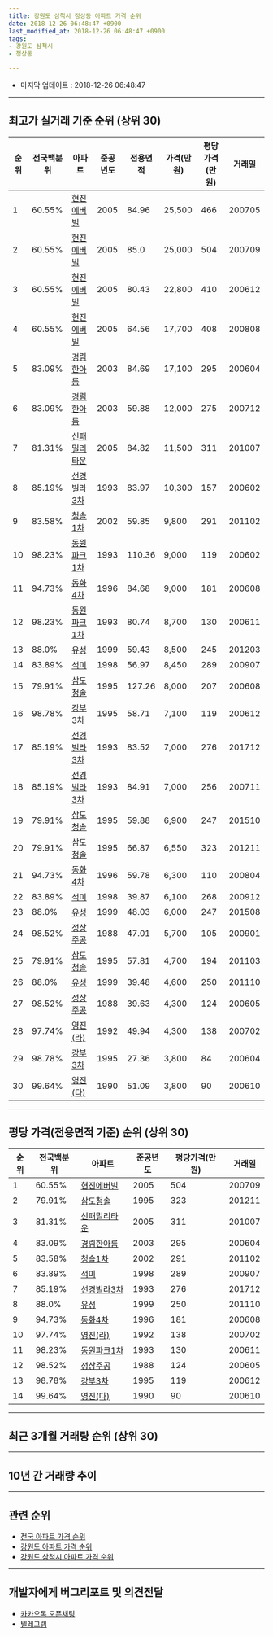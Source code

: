 ```yaml
---
title: 강원도 삼척시 정상동 아파트 가격 순위
date: 2018-12-26 06:48:47 +0900
last_modified_at: 2018-12-26 06:48:47 +0900
tags:
- 강원도 삼척시
- 정상동

---
```


* 마지막 업데이트 : 2018-12-26 06:48:47

---

## 최고가 실거래 기준 순위 (상위 30)


|순위|전국백분위|아파트|준공년도|전용면적|가격(만원)|평당가격(만원)|거래일|
|---|---|---|---|---|---|---|---|
|1|60.55%|[현진에버빌](https://search.naver.com/search.naver?query=%EA%B0%95%EC%9B%90%EB%8F%84+%EC%82%BC%EC%B2%99%EC%8B%9C+%EC%A0%95%EC%83%81%EB%8F%99+%ED%98%84%EC%A7%84%EC%97%90%EB%B2%84%EB%B9%8C)|2005|84.96|25,500|466|200705|
|2|60.55%|[현진에버빌](https://search.naver.com/search.naver?query=%EA%B0%95%EC%9B%90%EB%8F%84+%EC%82%BC%EC%B2%99%EC%8B%9C+%EC%A0%95%EC%83%81%EB%8F%99+%ED%98%84%EC%A7%84%EC%97%90%EB%B2%84%EB%B9%8C)|2005|85.0|25,000|504|200709|
|3|60.55%|[현진에버빌](https://search.naver.com/search.naver?query=%EA%B0%95%EC%9B%90%EB%8F%84+%EC%82%BC%EC%B2%99%EC%8B%9C+%EC%A0%95%EC%83%81%EB%8F%99+%ED%98%84%EC%A7%84%EC%97%90%EB%B2%84%EB%B9%8C)|2005|80.43|22,800|410|200612|
|4|60.55%|[현진에버빌](https://search.naver.com/search.naver?query=%EA%B0%95%EC%9B%90%EB%8F%84+%EC%82%BC%EC%B2%99%EC%8B%9C+%EC%A0%95%EC%83%81%EB%8F%99+%ED%98%84%EC%A7%84%EC%97%90%EB%B2%84%EB%B9%8C)|2005|64.56|17,700|408|200808|
|5|83.09%|[경림한아름](https://search.naver.com/search.naver?query=%EA%B0%95%EC%9B%90%EB%8F%84+%EC%82%BC%EC%B2%99%EC%8B%9C+%EC%A0%95%EC%83%81%EB%8F%99+%EA%B2%BD%EB%A6%BC%ED%95%9C%EC%95%84%EB%A6%84)|2003|84.69|17,100|295|200604|
|6|83.09%|[경림한아름](https://search.naver.com/search.naver?query=%EA%B0%95%EC%9B%90%EB%8F%84+%EC%82%BC%EC%B2%99%EC%8B%9C+%EC%A0%95%EC%83%81%EB%8F%99+%EA%B2%BD%EB%A6%BC%ED%95%9C%EC%95%84%EB%A6%84)|2003|59.88|12,000|275|200712|
|7|81.31%|[신패밀리타운](https://search.naver.com/search.naver?query=%EA%B0%95%EC%9B%90%EB%8F%84+%EC%82%BC%EC%B2%99%EC%8B%9C+%EC%A0%95%EC%83%81%EB%8F%99+%EC%8B%A0%ED%8C%A8%EB%B0%80%EB%A6%AC%ED%83%80%EC%9A%B4)|2005|84.82|11,500|311|201007|
|8|85.19%|[선경빌라3차](https://search.naver.com/search.naver?query=%EA%B0%95%EC%9B%90%EB%8F%84+%EC%82%BC%EC%B2%99%EC%8B%9C+%EC%A0%95%EC%83%81%EB%8F%99+%EC%84%A0%EA%B2%BD%EB%B9%8C%EB%9D%BC3%EC%B0%A8)|1993|83.97|10,300|157|200602|
|9|83.58%|[청솔1차](https://search.naver.com/search.naver?query=%EA%B0%95%EC%9B%90%EB%8F%84+%EC%82%BC%EC%B2%99%EC%8B%9C+%EC%A0%95%EC%83%81%EB%8F%99+%EC%B2%AD%EC%86%941%EC%B0%A8)|2002|59.85|9,800|291|201102|
|10|98.23%|[동원파크1차](https://search.naver.com/search.naver?query=%EA%B0%95%EC%9B%90%EB%8F%84+%EC%82%BC%EC%B2%99%EC%8B%9C+%EC%A0%95%EC%83%81%EB%8F%99+%EB%8F%99%EC%9B%90%ED%8C%8C%ED%81%AC1%EC%B0%A8)|1993|110.36|9,000|119|200602|
|11|94.73%|[동화4차](https://search.naver.com/search.naver?query=%EA%B0%95%EC%9B%90%EB%8F%84+%EC%82%BC%EC%B2%99%EC%8B%9C+%EC%A0%95%EC%83%81%EB%8F%99+%EB%8F%99%ED%99%944%EC%B0%A8)|1996|84.68|9,000|181|200608|
|12|98.23%|[동원파크1차](https://search.naver.com/search.naver?query=%EA%B0%95%EC%9B%90%EB%8F%84+%EC%82%BC%EC%B2%99%EC%8B%9C+%EC%A0%95%EC%83%81%EB%8F%99+%EB%8F%99%EC%9B%90%ED%8C%8C%ED%81%AC1%EC%B0%A8)|1993|80.74|8,700|130|200611|
|13|88.0%|[유성](https://search.naver.com/search.naver?query=%EA%B0%95%EC%9B%90%EB%8F%84+%EC%82%BC%EC%B2%99%EC%8B%9C+%EC%A0%95%EC%83%81%EB%8F%99+%EC%9C%A0%EC%84%B1)|1999|59.43|8,500|245|201203|
|14|83.89%|[석미](https://search.naver.com/search.naver?query=%EA%B0%95%EC%9B%90%EB%8F%84+%EC%82%BC%EC%B2%99%EC%8B%9C+%EC%A0%95%EC%83%81%EB%8F%99+%EC%84%9D%EB%AF%B8)|1998|56.97|8,450|289|200907|
|15|79.91%|[삼도청솔](https://search.naver.com/search.naver?query=%EA%B0%95%EC%9B%90%EB%8F%84+%EC%82%BC%EC%B2%99%EC%8B%9C+%EC%A0%95%EC%83%81%EB%8F%99+%EC%82%BC%EB%8F%84%EC%B2%AD%EC%86%94)|1995|127.26|8,000|207|200608|
|16|98.78%|[강부3차](https://search.naver.com/search.naver?query=%EA%B0%95%EC%9B%90%EB%8F%84+%EC%82%BC%EC%B2%99%EC%8B%9C+%EC%A0%95%EC%83%81%EB%8F%99+%EA%B0%95%EB%B6%803%EC%B0%A8)|1995|58.71|7,100|119|200612|
|17|85.19%|[선경빌라3차](https://search.naver.com/search.naver?query=%EA%B0%95%EC%9B%90%EB%8F%84+%EC%82%BC%EC%B2%99%EC%8B%9C+%EC%A0%95%EC%83%81%EB%8F%99+%EC%84%A0%EA%B2%BD%EB%B9%8C%EB%9D%BC3%EC%B0%A8)|1993|83.52|7,000|276|201712|
|18|85.19%|[선경빌라3차](https://search.naver.com/search.naver?query=%EA%B0%95%EC%9B%90%EB%8F%84+%EC%82%BC%EC%B2%99%EC%8B%9C+%EC%A0%95%EC%83%81%EB%8F%99+%EC%84%A0%EA%B2%BD%EB%B9%8C%EB%9D%BC3%EC%B0%A8)|1993|84.91|7,000|256|200711|
|19|79.91%|[삼도청솔](https://search.naver.com/search.naver?query=%EA%B0%95%EC%9B%90%EB%8F%84+%EC%82%BC%EC%B2%99%EC%8B%9C+%EC%A0%95%EC%83%81%EB%8F%99+%EC%82%BC%EB%8F%84%EC%B2%AD%EC%86%94)|1995|59.88|6,900|247|201510|
|20|79.91%|[삼도청솔](https://search.naver.com/search.naver?query=%EA%B0%95%EC%9B%90%EB%8F%84+%EC%82%BC%EC%B2%99%EC%8B%9C+%EC%A0%95%EC%83%81%EB%8F%99+%EC%82%BC%EB%8F%84%EC%B2%AD%EC%86%94)|1995|66.87|6,550|323|201211|
|21|94.73%|[동화4차](https://search.naver.com/search.naver?query=%EA%B0%95%EC%9B%90%EB%8F%84+%EC%82%BC%EC%B2%99%EC%8B%9C+%EC%A0%95%EC%83%81%EB%8F%99+%EB%8F%99%ED%99%944%EC%B0%A8)|1996|59.78|6,300|110|200804|
|22|83.89%|[석미](https://search.naver.com/search.naver?query=%EA%B0%95%EC%9B%90%EB%8F%84+%EC%82%BC%EC%B2%99%EC%8B%9C+%EC%A0%95%EC%83%81%EB%8F%99+%EC%84%9D%EB%AF%B8)|1998|39.87|6,100|268|200912|
|23|88.0%|[유성](https://search.naver.com/search.naver?query=%EA%B0%95%EC%9B%90%EB%8F%84+%EC%82%BC%EC%B2%99%EC%8B%9C+%EC%A0%95%EC%83%81%EB%8F%99+%EC%9C%A0%EC%84%B1)|1999|48.03|6,000|247|201508|
|24|98.52%|[정상주공](https://search.naver.com/search.naver?query=%EA%B0%95%EC%9B%90%EB%8F%84+%EC%82%BC%EC%B2%99%EC%8B%9C+%EC%A0%95%EC%83%81%EB%8F%99+%EC%A0%95%EC%83%81%EC%A3%BC%EA%B3%B5)|1988|47.01|5,700|105|200901|
|25|79.91%|[삼도청솔](https://search.naver.com/search.naver?query=%EA%B0%95%EC%9B%90%EB%8F%84+%EC%82%BC%EC%B2%99%EC%8B%9C+%EC%A0%95%EC%83%81%EB%8F%99+%EC%82%BC%EB%8F%84%EC%B2%AD%EC%86%94)|1995|57.81|4,700|194|201103|
|26|88.0%|[유성](https://search.naver.com/search.naver?query=%EA%B0%95%EC%9B%90%EB%8F%84+%EC%82%BC%EC%B2%99%EC%8B%9C+%EC%A0%95%EC%83%81%EB%8F%99+%EC%9C%A0%EC%84%B1)|1999|39.48|4,600|250|201110|
|27|98.52%|[정상주공](https://search.naver.com/search.naver?query=%EA%B0%95%EC%9B%90%EB%8F%84+%EC%82%BC%EC%B2%99%EC%8B%9C+%EC%A0%95%EC%83%81%EB%8F%99+%EC%A0%95%EC%83%81%EC%A3%BC%EA%B3%B5)|1988|39.63|4,300|124|200605|
|28|97.74%|[영진(라)](https://search.naver.com/search.naver?query=%EA%B0%95%EC%9B%90%EB%8F%84+%EC%82%BC%EC%B2%99%EC%8B%9C+%EC%A0%95%EC%83%81%EB%8F%99+%EC%98%81%EC%A7%84%28%EB%9D%BC%29)|1992|49.94|4,300|138|200702|
|29|98.78%|[강부3차](https://search.naver.com/search.naver?query=%EA%B0%95%EC%9B%90%EB%8F%84+%EC%82%BC%EC%B2%99%EC%8B%9C+%EC%A0%95%EC%83%81%EB%8F%99+%EA%B0%95%EB%B6%803%EC%B0%A8)|1995|27.36|3,800|84|200604|
|30|99.64%|[영진(다)](https://search.naver.com/search.naver?query=%EA%B0%95%EC%9B%90%EB%8F%84+%EC%82%BC%EC%B2%99%EC%8B%9C+%EC%A0%95%EC%83%81%EB%8F%99+%EC%98%81%EC%A7%84%28%EB%8B%A4%29)|1990|51.09|3,800|90|200610|


---

## 평당 가격(전용면적 기준) 순위 (상위 30)


|순위|전국백분위|아파트|준공년도|평당가격(만원)|거래일|
|---|---|---|---|---|---|
|1|60.55%|[현진에버빌](https://search.naver.com/search.naver?query=%EA%B0%95%EC%9B%90%EB%8F%84+%EC%82%BC%EC%B2%99%EC%8B%9C+%EC%A0%95%EC%83%81%EB%8F%99+%ED%98%84%EC%A7%84%EC%97%90%EB%B2%84%EB%B9%8C)|2005|504|200709|
|2|79.91%|[삼도청솔](https://search.naver.com/search.naver?query=%EA%B0%95%EC%9B%90%EB%8F%84+%EC%82%BC%EC%B2%99%EC%8B%9C+%EC%A0%95%EC%83%81%EB%8F%99+%EC%82%BC%EB%8F%84%EC%B2%AD%EC%86%94)|1995|323|201211|
|3|81.31%|[신패밀리타운](https://search.naver.com/search.naver?query=%EA%B0%95%EC%9B%90%EB%8F%84+%EC%82%BC%EC%B2%99%EC%8B%9C+%EC%A0%95%EC%83%81%EB%8F%99+%EC%8B%A0%ED%8C%A8%EB%B0%80%EB%A6%AC%ED%83%80%EC%9A%B4)|2005|311|201007|
|4|83.09%|[경림한아름](https://search.naver.com/search.naver?query=%EA%B0%95%EC%9B%90%EB%8F%84+%EC%82%BC%EC%B2%99%EC%8B%9C+%EC%A0%95%EC%83%81%EB%8F%99+%EA%B2%BD%EB%A6%BC%ED%95%9C%EC%95%84%EB%A6%84)|2003|295|200604|
|5|83.58%|[청솔1차](https://search.naver.com/search.naver?query=%EA%B0%95%EC%9B%90%EB%8F%84+%EC%82%BC%EC%B2%99%EC%8B%9C+%EC%A0%95%EC%83%81%EB%8F%99+%EC%B2%AD%EC%86%941%EC%B0%A8)|2002|291|201102|
|6|83.89%|[석미](https://search.naver.com/search.naver?query=%EA%B0%95%EC%9B%90%EB%8F%84+%EC%82%BC%EC%B2%99%EC%8B%9C+%EC%A0%95%EC%83%81%EB%8F%99+%EC%84%9D%EB%AF%B8)|1998|289|200907|
|7|85.19%|[선경빌라3차](https://search.naver.com/search.naver?query=%EA%B0%95%EC%9B%90%EB%8F%84+%EC%82%BC%EC%B2%99%EC%8B%9C+%EC%A0%95%EC%83%81%EB%8F%99+%EC%84%A0%EA%B2%BD%EB%B9%8C%EB%9D%BC3%EC%B0%A8)|1993|276|201712|
|8|88.0%|[유성](https://search.naver.com/search.naver?query=%EA%B0%95%EC%9B%90%EB%8F%84+%EC%82%BC%EC%B2%99%EC%8B%9C+%EC%A0%95%EC%83%81%EB%8F%99+%EC%9C%A0%EC%84%B1)|1999|250|201110|
|9|94.73%|[동화4차](https://search.naver.com/search.naver?query=%EA%B0%95%EC%9B%90%EB%8F%84+%EC%82%BC%EC%B2%99%EC%8B%9C+%EC%A0%95%EC%83%81%EB%8F%99+%EB%8F%99%ED%99%944%EC%B0%A8)|1996|181|200608|
|10|97.74%|[영진(라)](https://search.naver.com/search.naver?query=%EA%B0%95%EC%9B%90%EB%8F%84+%EC%82%BC%EC%B2%99%EC%8B%9C+%EC%A0%95%EC%83%81%EB%8F%99+%EC%98%81%EC%A7%84%28%EB%9D%BC%29)|1992|138|200702|
|11|98.23%|[동원파크1차](https://search.naver.com/search.naver?query=%EA%B0%95%EC%9B%90%EB%8F%84+%EC%82%BC%EC%B2%99%EC%8B%9C+%EC%A0%95%EC%83%81%EB%8F%99+%EB%8F%99%EC%9B%90%ED%8C%8C%ED%81%AC1%EC%B0%A8)|1993|130|200611|
|12|98.52%|[정상주공](https://search.naver.com/search.naver?query=%EA%B0%95%EC%9B%90%EB%8F%84+%EC%82%BC%EC%B2%99%EC%8B%9C+%EC%A0%95%EC%83%81%EB%8F%99+%EC%A0%95%EC%83%81%EC%A3%BC%EA%B3%B5)|1988|124|200605|
|13|98.78%|[강부3차](https://search.naver.com/search.naver?query=%EA%B0%95%EC%9B%90%EB%8F%84+%EC%82%BC%EC%B2%99%EC%8B%9C+%EC%A0%95%EC%83%81%EB%8F%99+%EA%B0%95%EB%B6%803%EC%B0%A8)|1995|119|200612|
|14|99.64%|[영진(다)](https://search.naver.com/search.naver?query=%EA%B0%95%EC%9B%90%EB%8F%84+%EC%82%BC%EC%B2%99%EC%8B%9C+%EC%A0%95%EC%83%81%EB%8F%99+%EC%98%81%EC%A7%84%28%EB%8B%A4%29)|1990|90|200610|


---

## 최근 3개월 거래량 순위 (상위 30)


<div style="width:100%;">
    <canvas id="deal_count_ranking" height="250"></canvas>
</div>


<script>
new Chart(document.getElementById("deal_count_ranking"), {
    type: 'horizontalBar',
    data: {
        labels: ['석미', '유성', '현진에버빌', '강부3차', '청솔1차', '정상주공', '동원파크1차', '경림한아름'],
        datasets: [{
            label: '실거래 수',
            data: [6, 6, 5, 5, 3, 2, 1, 1],
            borderColor: "rgba(255, 0, 128, 1)",
            backgroundColor: "rgba(255, 0, 128, 0.5)",
            fill: false,
        }]
    },
    options: {
        responsive: true,
        title: {
            display: true,
            text: '최근 3개월 거래량 순위'
        },
        tooltips: {
            mode: 'index',
            intersect: false,
            callbacks: {
                title: function(tooltipItems, data) {
                    return "실거래 수:";
                },
                label: function(tooltipItem, data) {
                    return data.labels[tooltipItem.index] + ": " + tooltipItem.xLabel;
                }
            }
        },
        hover: {
            mode: 'nearest',
            intersect: true
        },
        scales: {
            xAxes: [{
                display: true,
                scaleLabel: {
                    display: true,
                    labelString: '실거래 수'
                },
                ticks: {
                    suggestedMin: 0,
                }
            }],
            yAxes: [{
                display: true,
                ticks: {
                    autoSkip: false,
                    callback: function(value, index, values) {
                        if (value.length > 15)
                            return value.substr(0, 13) + "...";
                        else
                            return value;
                    }
                },
                scaleLabel: {
                    display: false,
                }
            }]
        }
    }
});

</script>


---

## 10년 간 거래량 추이


<div style="width:100%;">
    <canvas id="deal_progress" height="250"></canvas>
</div>

<script>
new Chart(document.getElementById("deal_progress"), {
    type: 'line',
    data: {
        labels: ['200812','200901','200902','200903','200904','200905','200906','200907','200908','200909','200910','200911','200912','201001','201002','201003','201004','201005','201006','201007','201008','201009','201010','201011','201012','201101','201102','201103','201104','201105','201106','201107','201108','201109','201110','201111','201112','201201','201202','201203','201204','201205','201206','201207','201208','201209','201210','201211','201212','201301','201302','201303','201304','201305','201306','201307','201308','201309','201310','201311','201312','201401','201402','201403','201404','201405','201406','201407','201408','201409','201410','201411','201412','201501','201502','201503','201504','201505','201506','201507','201508','201509','201510','201511','201512','201601','201602','201603','201604','201605','201606','201607','201608','201609','201610','201611','201612','201701','201702','201703','201704','201705','201706','201707','201708','201709','201710','201711','201712','201801','201802','201803','201804','201805','201806','201807','201808','201809','201810','201811','201812'],
        datasets: [{
            label: '실거래 수',
            pointRadius: 1,
            data: [9, 7, 16, 18, 10, 15, 12, 21, 24, 29, 12, 22, 34, 23, 27, 64, 50, 37, 29, 13, 16, 12, 15, 16, 8, 12, 10, 7, 9, 13, 18, 8, 18, 17, 36, 25, 34, 12, 16, 13, 25, 8, 13, 10, 7, 14, 16, 17, 19, 12, 15, 12, 14, 9, 12, 9, 10, 12, 14, 15, 4, 8, 14, 36, 18, 18, 17, 17, 20, 22, 12, 19, 17, 15, 10, 14, 24, 20, 35, 27, 32, 28, 37, 20, 24, 25, 23, 22, 16, 26, 23, 20, 25, 24, 29, 31, 16, 19, 34, 17, 34, 12, 18, 13, 9, 9, 10, 18, 25, 13, 15, 16, 14, 14, 16, 12, 8, 9, 11, 14, 4],
            borderColor: "rgba(255, 201, 14, 1)",
            backgroundColor: "rgba(255, 201, 14, 0.5)",
            fill: true,
        }]
    },
    options: {
        responsive: true,
        title: {
            display: true,
            text: '10년간 거래량 추이'
        },
        tooltips: {
            mode: 'index',
            intersect: false,
        },
        hover: {
            mode: 'nearest',
            intersect: true
        },
        scales: {
            xAxes: [{
                display: true,
                scaleLabel: {
                    display: true,
                    labelString: '년/월'
                }
            }],
            yAxes: [{
                display: true,
                ticks: {
                    suggestedMin: 0,
                },
                scaleLabel: {
                    display: true,
                    labelString: '실거래 수'
                }
            }]
        }
    }
});

</script>


---

## 관련 순위

- [전국 아파트 가격 순위](https://inasie.github.io/apt-ranking/전국)
- [강원도 아파트 가격 순위](https://inasie.github.io/apt-ranking/강원도)
- [강원도 삼척시 아파트 가격 순위](https://inasie.github.io/apt-ranking/강원도-삼척시)


---

## 개발자에게 버그리포트 및 의견전달

- [카카오톡 오픈채팅](https://open.kakao.com/o/gLJUAP4)
- [텔레그램](https://t.me/inasie)


